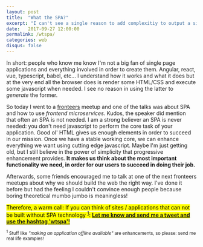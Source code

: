 ```yaml
---
layout: post
title:  "What the SPA?"
excerpt: "I can't see a single reason to add complexitiy to output a simple thing as HTML"
date:   2017-09-27 12:00:00
permalink: /wtspa/
categories: web
disqus: false
---
```


In short: people who know me know I'm not a big fan of single page applications and everything involved in order to create them. Angular, react, vue, typescript, babel, etc... I understand how it works and what it does but at the very end all the browser does is render some HTML/CSS and execute some javascript when needed. I see no reason in using the latter to <em>generate</em> the former. 

So today I went to a <a href="http://fronteers.be">fronteers</a> meetup and one of the talks was about SPA and how to use <em>frontend microservices</em>. Kudos, the speaker did mention that often an SPA is not needed. I am a strong believer an SPA is never needed: you don't need javascript to perform the core task of your application. Good ol' HTML gives us enough elements in order to succeed in our mission. Once we have a stable working core, we can enhance everything we want using cutting edge javascript. Maybe I'm just getting old, but I still believe in the power of simplicity that progressive enhancement provides. <strong>It makes us think about the most important functionality we need, in order for our users to succeed in doing their job.</strong>

Afterwards, some friends encouraged me to talk at one of the next fronteers meetups about why we should build the web the right way. I've done it before but had the feeling I couldn't convince enough people because boring theoretical mumbo jumbo is meaningless! 

<mark>Therefore, a warm call: If you can think of sites / applications that can not be built without SPA technology <sup><a href="#footnote1">1</a></sup>: <strong><a href="https://twitter.com/intent/tweet?screen_name=joggink&amp;button_hashtag=wtspa">Let me know and send me a tweet and use the hashtag 'wtspa'!</a></strong> </mark>

<small><sup><a name="#footnote1">1</a></sup> Stuff like <em>"making an application offline available"</em> are enhancements, so please: send me real life examples!</small>